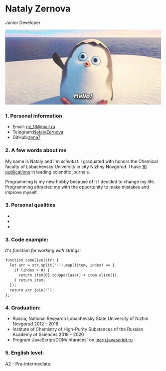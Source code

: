 # Nataly Zernova

Junior Developer

![My photo](./images/nFpMJlQmJxM.jpeg)

 ###  **1. Personal information** 
 
  - Email: nz_18@mail.ru
 - Telegram:[NatalyZernova](https://t.me/NatalyZernova)
 - GitHub:[zena7](https://github.com/zena7)

### **2. A few words about me**
My name is Nataly and I'm *scientist*. I graduated with honors the Chemical faculty of Lobachevsky University in city Nizhny Novgorod. I have [10 publications](https://www.scopus.com/authid/detail.uri?authorId=57192075339) in leading scientific journals.

Programming is my new hobby because of it I decided to change my life. Programming attracted me with the opportunity to make mistakes and improve myself.
### **3. Personal qualities**
- 
-
-

### **3. Code example:**
*It's function for working with strings:*
``` 
function camelize(str) {
  let arr = str.split('-').map((item, index) => {
    if (index > 0) {
      return item[0].toUpperCase() + item.slice(1);
    } return item;
  });
  return arr.join('');
};
```

### **4. Graduation:**
- Russia, National Research Lobachevsky State University of Nizhni Novgorod 2012 - 2018
-  Institute of Chemistry of High-Purity Substances of the Russian Academy of Sciences 2018 - 2020
- Program 'JavaScript/DOM/Intaraces' on [learn.javascript.ru](https://learn.javascript.ru/)

### **5. English level:**
 A2 - Pre-Intermediate. 